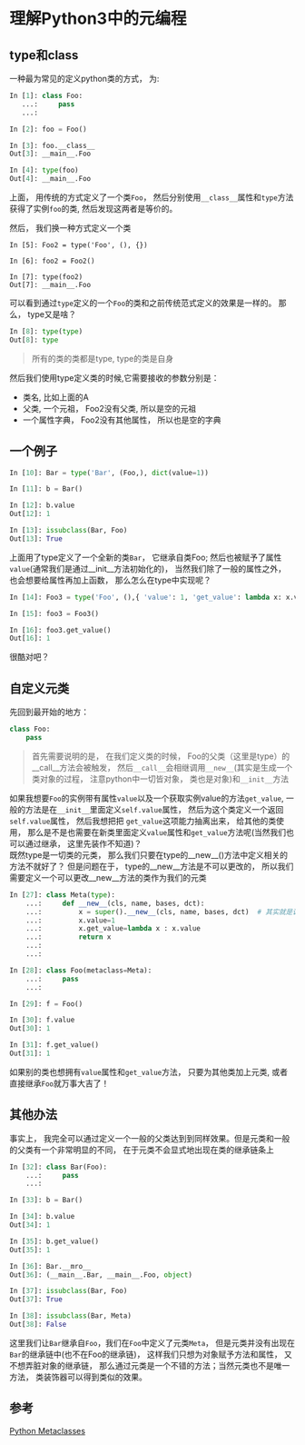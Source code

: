 # 理解Python3中的元编程

## type和class 
一种最为常见的定义python类的方式， 为:
```python
In [1]: class Foo:
   ...:     pass
   ...:

In [2]: foo = Foo()

In [3]: foo.__class__
Out[3]: __main__.Foo

In [4]: type(foo)
Out[4]: __main__.Foo
```
上面， 用传统的方式定义了一个类`Foo`， 然后分别使用`__class__`属性和`type`方法获得了实例`foo`的类, 然后发现这两者是等价的。

然后， 我们换一种方式定义一个类
```
In [5]: Foo2 = type('Foo', (), {})

In [6]: foo2 = Foo2()

In [7]: type(foo2)
Out[7]: __main__.Foo
```
可以看到通过`type`定义的一个`Foo`的类和之前传统范式定义的效果是一样的。
那么， type又是啥？

```python
In [8]: type(type)
Out[8]: type
```
> 所有的类的类都是type, type的类是自身

然后我们使用type定义类的时候,它需要接收的参数分别是：
- 类名, 比如上面的A
- 父类, 一个元祖， Foo2没有父类, 所以是空的元祖
- 一个属性字典， Foo2没有其他属性， 所以也是空的字典

## 一个例子
```python
In [10]: Bar = type('Bar', (Foo,), dict(value=1))

In [11]: b = Bar()

In [12]: b.value
Out[12]: 1

In [13]: issubclass(Bar, Foo)
Out[13]: True
```
上面用了type定义了一个全新的类`Bar`， 它继承自类Foo; 然后也被赋予了属性`value`(通常我们是通过__init__方法初始化的)， 当然我们除了一般的属性之外， 也会想要给属性再加上函数， 那么怎么在type中实现呢？

```python
In [14]: Foo3 = type('Foo', (),{ 'value': 1, 'get_value': lambda x: x.value})

In [15]: foo3 = Foo3()

In [16]: foo3.get_value()
Out[16]: 1
```
很酷对吧？
## 自定义元类
先回到最开始的地方：
```python
class Foo:
    pass
```

> 首先需要说明的是， 在我们定义类的时候， Foo的父类（这里是type）的__call__方法会被触发， 然后`__call__`会相继调用`__new__`(其实是生成一个类对象的过程， 注意python中一切皆对象， 类也是对象)和`__init__`方法

如果我想要`Foo`的实例带有属性`value`以及一个获取实例value的方法`get_value`, 一般的方法是在`__init__`里面定义`self.value`属性， 然后为这个类定义一个返回`self.value`属性， 然后我想把把
`get_value`这项能力抽离出来， 给其他的类使用， 那么是不是也需要在新类里面定义`value`属性和`get_value`方法呢(当然我们也可以通过继承， 这里先装作不知道)？  
既然type是一切类的元类， 那么我们只要在type的__new__()方法中定义相关的方法不就好了？
但是问题在于， type的__new__方法是不可以更改的， 所以我们需要定义一个可以更改__new__方法的类作为我们的元类

```python
In [27]: class Meta(type):
    ...:     def __new__(cls, name, bases, dct):
    ...:         x = super().__new__(cls, name, bases, dct)  # 其实就是调用了type(name, bases, dct)
    ...:         x.value=1
    ...:         x.get_value=lambda x : x.value
    ...:         return x
    ...: 
    ...: 

In [28]: class Foo(metaclass=Meta):
    ...:     pass
    ...: 

In [29]: f = Foo()

In [30]: f.value
Out[30]: 1

In [31]: f.get_value()
Out[31]: 1
```
如果别的类也想拥有`value`属性和`get_value`方法， 只要为其他类加上元类, 或者直接继承`Foo`就万事大吉了！

## 其他办法
事实上， 我完全可以通过定义一个一般的父类达到到同样效果。但是元类和一般的父类有一个非常明显的不同， 在于元类不会显式地出现在类的继承链条上
```python
In [32]: class Bar(Foo):
    ...:     pass
    ...: 

In [33]: b = Bar()

In [34]: b.value
Out[34]: 1

In [35]: b.get_value()
Out[35]: 1

In [36]: Bar.__mro__
Out[36]: (__main__.Bar, __main__.Foo, object)

In [37]: issubclass(Bar, Foo)
Out[37]: True

In [38]: issubclass(Bar, Meta)
Out[38]: False
```
这里我们让`Bar`继承自`Foo`，我们在`Foo`中定义了元类`Meta`， 但是元类并没有出现在`Bar`的继承链中(也不在Foo的继承链)， 这样我们只想为对象赋予方法和属性， 又不想弄脏对象的继承链， 那么通过元类是一个不错的方法；当然元类也不是唯一方法， 类装饰器可以得到类似的效果。

## 参考
[Python Metaclasses](https://realpython.com/python-metaclasses/)